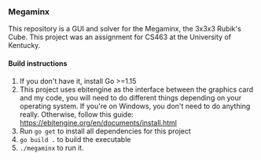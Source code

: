 ### Megaminx 

This repository is a GUI and solver for the Megaminx, the 3x3x3 Rubik's Cube. 
This project was an assignment for CS463 at the University of Kentucky.

#### Build instructions
1. If you don't have it, install Go >=1.15
2. This project uses ebitengine as the interface between the graphics card and my code, you will need to 
do different things depending on your operating system. If you're on Windows, you don't need to do anything really.
Otherwise, follow this guide: https://ebitengine.org/en/documents/install.html
3. Run `go get` to install all dependencies for this project
4. `go build .` to build the executable
5. `./megaminx` to run it.
